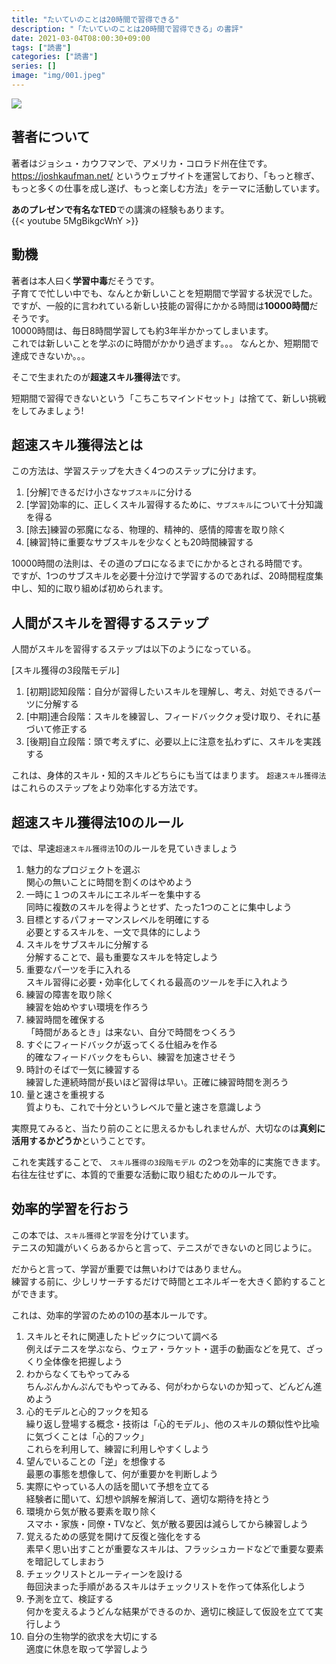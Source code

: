 ```yaml
---
title: "たいていのことは20時間で習得できる"
description: "「たいていのことは20時間で習得できる」の書評"
date: 2021-03-04T08:00:30+09:00
tags: ["読書"]
categories: ["読書"]
series: []
image: "img/001.jpeg"
---
```

<a href="https://www.amazon.co.jp/dp/B00NGCLXX2?_encoding=UTF8&btkr=1&linkCode=li3&tag=lifehack04f-22&linkId=bfeccb4abe2637c573ee266960d5eecf&language=ja_JP&ref_=as_li_ss_il" target="_blank"><img border="0" src="//ws-fe.amazon-adsystem.com/widgets/q?_encoding=UTF8&ASIN=B00NGCLXX2&Format=_SL250_&ID=AsinImage&MarketPlace=JP&ServiceVersion=20070822&WS=1&tag=lifehack04f-22&language=ja_JP" ></a><img src="https://ir-jp.amazon-adsystem.com/e/ir?t=lifehack04f-22&language=ja_JP&l=li3&o=9&a=B00NGCLXX2" width="1" height="1" border="0" alt="" style="border:none !important; margin:0px !important;" />

## 著者について
著者はジョシュ・カウフマンで、アメリカ・コロラド州在住です。  
https://joshkaufman.net/ というウェブサイトを運営しており、「もっと稼ぎ、もっと多くの仕事を成し遂げ、もっと楽しむ方法」をテーマに活動しています。

<strong class="border">あのプレゼンで有名なTED</strong>での講演の経験もあります。  
{{< youtube 5MgBikgcWnY >}} 

## 動機
著者は本人曰く<strong class="border">学習中毒</strong>だそうです。  
子育てで忙しい中でも、なんとか新しいことを短期間で学習する状況でした。  
ですが、一般的に言われている新しい技能の習得にかかる時間は<strong class="border">10000時間</strong>だそうです。  
10000時間は、毎日8時間学習しても約3年半かかってしまいます。  
これでは新しいことを学ぶのに時間がかかり過ぎます。。。
なんとか、短期間で達成できないか。。。

そこで生まれたのが<strong class="border">超速スキル獲得法</strong>です。

短期間で習得できないという「こちこちマインドセット」は捨てて、新しい挑戦をしてみましょう!


## 超速スキル獲得法とは
この方法は、学習ステップを大きく4つのステップに分けます。
1. [分解]できるだけ小さな`サブスキル`に分ける
1. [学習]効率的に、正しくスキル習得するために、`サブスキル`について十分知識を得る
1. [除去]練習の邪魔になる、物理的、精神的、感情的障害を取り除く
1. [練習]特に重要なサブスキルを少なくとも20時間練習する

10000時間の法則は、その道のプロになるまでにかかるとされる時間です。  
ですが、1つのサブスキルを必要十分泣けで学習するのであれば、20時間程度集中し、知的に取り組めば初められます。  

## 人間がスキルを習得するステップ
人間がスキルを習得するステップは以下のようになっている。  

[スキル獲得の3段階モデル]
1. [初期]認知段階：自分が習得したいスキルを理解し、考え、対処できるパーツに分解する
1. [中期]連合段階：スキルを練習し、フィードバッククォ受け取り、それに基づいて修正する
1. [後期]自立段階：頭で考えずに、必要以上に注意を払わずに、スキルを実践する

これは、身体的スキル・知的スキルどちらにも当てはまります。
`超速スキル獲得法`はこれらのステップをより効率化する方法です。

## 超速スキル獲得法10のルール
では、早速`超速スキル獲得法`10のルールを見ていきましょう
1. 魅力的なプロジェクトを選ぶ  
関心の無いことに時間を割くのはやめよう
1. 一時に１つのスキルにエネルギーを集中する  
同時に複数のスキルを得ようとせず、たった1つのことに集中しよう
1. 目標とするパフォーマンスレベルを明確にする  
必要とするスキルを、一文で具体的にしよう
1. スキルをサブスキルに分解する  
分解することで、最も重要なスキルを特定しよう
1. 重要なパーツを手に入れる  
スキル習得に必要・効率化してくれる最高のツールを手に入れよう
1. 練習の障害を取り除く  
練習を始めやすい環境を作ろう
1. 練習時間を確保する  
「時間があるとき」は来ない、自分で時間をつくろう
1. すぐにフィードバックが返ってくる仕組みを作る  
的確なフィードバックをもらい、練習を加速させそう 
1. 時計のそばで一気に練習する  
練習した連続時間が長いほど習得は早い。正確に練習時間を測ろう
1. 量と速さを重視する  
質よりも、これで十分というレベルで量と速さを意識しよう

実際見てみると、当たり前のことに思えるかもしれませんが、大切なのは<strong class="border">真剣に活用するかどうか</strong>ということです。

これを実践することで、 `スキル獲得の3段階モデル` の2つを効率的に実施できます。  
右往左往せずに、本質的で重要な活動に取り組むためのルールです。

## 効率的学習を行おう
この本では、`スキル獲得`と`学習`を分けています。  
テニスの知識がいくらあるからと言って、テニスができないのと同じように。  

だからと言って、学習が重要では無いわけではありません。  
練習する前に、少しリサーチするだけで時間とエネルギーを大きく節約することができます。

これは、効率的学習のための10の基本ルールです。
1. スキルとそれに関連したトピックについて調べる  
例えばテニスを学ぶなら、ウェア・ラケット・選手の動画などを見て、ざっくり全体像を把握しよう
1. わからなくてもやってみる  
ちんぷんかんぷんでもやってみる、何がわからないのか知って、どんどん進めよう
1. 心的モデルと心的フックを知る  
繰り返し登場する概念・技術は「心的モデル」、他のスキルの類似性や比喩に気づくことは「心的フック」  
これらを利用して、練習に利用しやすくしよう
1. 望んでいることの「逆」を想像する  
最悪の事態を想像して、何が重要かを判断しよう
1. 実際にやっている人の話を聞いて予想を立てる  
経験者に聞いて、幻想や誤解を解消して、適切な期待を持とう
1. 環境から気が散る要素を取り除く  
スマホ・家族・同僚・TVなど、気が散る要因は減らしてから練習しよう
1. 覚えるための感覚を開けて反復と強化をする  
素早く思い出すことが重要なスキルは、フラッシュカードなどで重要な要素を暗記してしまおう
1. チェックリストとルーティーンを設ける  
毎回決まった手順があるスキルはチェックリストを作って体系化しよう
1. 予測を立て、検証する  
何かを変えるようどんな結果ができるのか、適切に検証して仮設を立てて実行しよう
1. 自分の生物学的欲求を大切にする  
適度に休息を取って学習しよう

